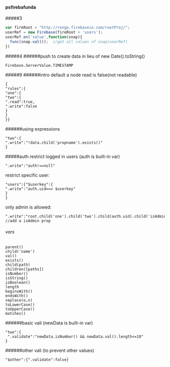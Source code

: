 #### psfirebafunda
#####3
```js
var fireRoot = "http://rengo.firebaseio.com/rootProj/";
userRef = new Firebase(fireRoot + 'users');
userRef.on('value',function(snap){
  func(snap.val());  //get all values of snap(userRef)
})
```

#####4
######push to create data
in lieu of  new Date().toString()
```
Firebase.ServerValue.TIMESTAMP
```

#####9
######intro
default a node read is false(not readable)
```
{
"rules":{
"one":{
"two":{
".read":true,
".write":false
}
}
}}
```
######using expressions
```
"two":{
".write":"!data.child('propname').exists()"
}
```
#####auth
restrict logged in users (auth is built-in var)
```
".write":"auth!==null"
```
restrict specific user:
```
"users":{"$userkey":{
".write":"auth.uid=== $userkey"
}
}
```

only admin is allowed:
```
".write":"root.child('one').child('two').child(auth.uid).child('isAdmin').val()==true"  //add a isAdmin prop
```
###### vars
```
parent()
child('name')
val()
exists()
child(path)
children([paths])
isNumber()
isString()
isBoolean()
length
beginsWith()
endsWith()
seplace(o,n)
toLowerCase()
toUpperCase()
matches()
```
######basic vali (newData is built-in var)
```
"two":{
 ".validate":"newData.isNumber() && newData.val().length<=10"
}
```
######other vali (to prevent other values)
```
"$other":{".validate":false}
```

 
